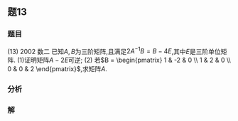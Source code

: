 ## 题13
### 题目
(13) 2002 数二 
已知$A,B$为三阶矩阵,且满足$2A^{-1}B = B - 4E$,其中$E$是三阶单位矩阵.
(1)证明矩阵$A - 2E$可逆; (2) 若$B = \begin{pmatrix} 1 & -2 & 0 \\ 1 & 2 & 0 \\ 0 & 0 & 2 \end{pmatrix}$,求矩阵$A$.
### 分析

### 解